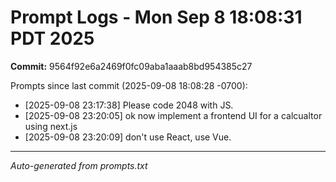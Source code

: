 # Prompt Logs - Mon Sep  8 18:08:31 PDT 2025
**Commit:** 9564f92e6a2469f0fc09aba1aaab8bd954385c27

Prompts since last commit (2025-09-08 18:08:28 -0700):

- [2025-09-08 23:17:38] Please code 2048 with JS.
- [2025-09-08 23:20:05] ok now implement a frontend UI for a calcualtor using next.js
- [2025-09-08 23:20:09] don't use React, use Vue.

---
*Auto-generated from prompts.txt*
